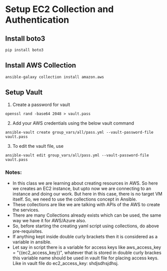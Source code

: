 # Setup EC2 Collection and Authentication

## Install boto3

```
pip install boto3
```

## Install AWS Collection

```
ansible-galaxy collection install amazon.aws
```

## Setup Vault 

1. Create a password for vault

```
openssl rand -base64 2048 > vault.pass
```

2. Add your AWS credentials using the below vault command

```
ansible-vault create group_vars/all/pass.yml --vault-password-file vault.pass
```
3. To edit the vault file, use

```
ansible-vault edit group_vars/all/pass.yml --vault-password-file vault.pass
```

### Notes:
- In this class we are learning about creating resources in AWS. So here we creates an EC2 instance, but upto now we are connecting to an instance and doing our work. But here in this case, there is no target VM itself. So, we need to use the collections concept in Ansible.
- These collections are like we are talking with APIs of the AWS to create the services.
- There are many Collections already exists which can be used, the same way we have it for AWS/Azure also.
- So, before starting the creating yaml script using collections, do above pre-requisites.
- If anything kept inside double curly brackets then it is considered as a variable in ansible.
- Let say in script there is a variable for access keys like aws_access_key = "{{ec2_access_key}}", whatever that is stored in double curly brackes this variable name should be used in vault file for placing access keys. Like in vault file do ec2_access_key: shdjsdhsjdhsj.



